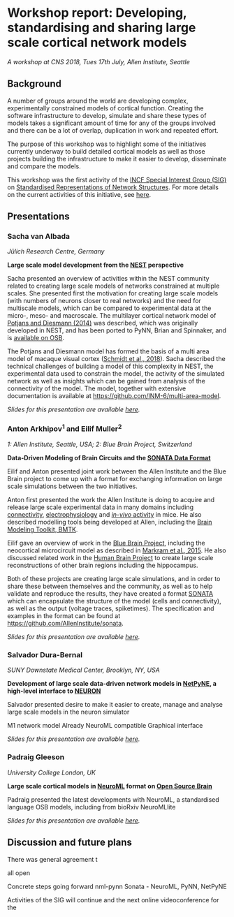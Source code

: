 # Workshop report: Developing, standardising and sharing large scale cortical network models

*A workshop at CNS 2018, Tues 17th July, Allen Institute, Seattle*

## Background

A number of groups around the world are developing complex, experimentally constrained 
models of cortical function. Creating the software infrastructure to develop, simulate 
and share these types of models takes a significant amount of time for any of the groups 
involved and there can be a lot of overlap, duplication in work and repeated effort.

The purpose of this workshop was to highlight some of the initiatives currently underway to build 
detailed cortical models as well as those projects building the infrastructure to make 
it easier to develop, disseminate and compare the models. 

This workshop was the first activity of the [INCF Special Interest Group (SIG)](https://www.incf.org/activities/standards-and-best-practices/incf-special-interest-groups) on 
[Standardised Representations of Network Structures](https://www.incf.org/activities/standards-and-best-practices/incf-special-interest-groups/incf-sig-on-standardised). 
For more details on the current activities of this initiative, see [here](https://github.com/NeuralEnsemble/Networks_SIG). 

## Presentations

### Sacha van Albada

*Jülich Research Centre, Germany*

**Large scale model development from the [NEST](http://www.nest-simulator.org) perspective**

Sacha presented an overview of activities within the NEST community related to creating large scale models of networks constrained at multiple scales. 
She presented first the motivation for creating large scale models (with numbers of neurons closer to real networks) and the need for multiscale models, 
which can be compared to experimental data at the micro-, meso- and macroscale. The multilayer cortical network model of 
[Potjans and Diesmann (2014)](https://www.ncbi.nlm.nih.gov/pubmed/23203991) was described, which was originally developed in NEST, and has been ported to 
PyNN, Brian and Spinnaker, and is [available on OSB](http://www.opensourcebrain.org/projects/potjansdiesmann2014). 

The Potjans and Diesmann model has formed the basis of a multi area model of macaque visual cortex ([Schmidt et al., 2018](https://link.springer.com/article/10.1007/s00429-017-1554-40)). Sacha described the technical 
challenges of building a model of this complexity in NEST, the experimental data used to constrain the model, the activity of the simulated network as well as 
insights which can be gained from analysis of the connectivity of the model. The model, together with extensive documentation is available at https://github.com/INM-6/multi-area-model.

*Slides for this presentation are available [here](https://github.com/NeuralEnsemble/Networks_SIG/blob/master/docs/CNS2018/van_Albada_CNS2018_multi_area_model.pdf).*


### Anton Arkhipov<sup>1</sup> and Eilif Muller<sup>2</sup>

*1: Allen Institute, Seattle, USA; 2: Blue Brain Project, Switzerland*

**Data-Driven Modeling of Brain Circuits and the [SONATA Data Format](https://github.com/AllenInstitute/sonata)**

Eilif and Anton presented joint work between the Allen Institute and the Blue Brain project 
to come up with a format for exchanging information on large scale simulations between the two initiatives. 

Anton first presented the work the Allen Institute is doing to acquire and release large scale experimental data in many domains including 
[connectivity](http://connectivity.brain-map.org/), [electrophysiology](http://celltypes.brain-map.org/) and 
[*in-vivo* activity](http://observatory.brain-map.org/visualcoding) in mice. He also described modelling tools being developed at Allen, including the [Brain Modeling Toolkit, BMTK](https://github.com/AllenInstitute/bmtk).

Eilif gave an overview of work in the [Blue Brain Project](https://bluebrain.epfl.ch/), including the neocortical microcircuit model as 
described in [Markram et al., 2015](https://www.ncbi.nlm.nih.gov/pubmed/26451489). He also discussed related work in the 
[Human Brain Project](https://www.ncbi.nlm.nih.gov/pubmed/26451489) to create large scale reconstructions of other brain regions including the hippocampus. 

Both of these projects are creating large scale simulations, and in order to share these between themselves and the community, as well as to 
help validate and reproduce the results, they have created a format [SONATA](https://github.com/AllenInstitute/sonata) which can 
encapsulate the structure of the model (cells and connectivity), as well as the output (voltage traces, spiketimes). 
The specification and examples in the format can be found at https://github.com/AllenInstitute/sonata.

*Slides for this presentation are available [here](https://github.com/NeuralEnsemble/Networks_SIG/blob/master/docs/CNS2018/2018-07-SONATA_Arkhipov_Muller.pdf).*

### Salvador Dura-Bernal

*SUNY Downstate Medical Center, Brooklyn, NY, USA*

**Development of large scale data-driven network models in [NetPyNE](http://www.netpyne.org/), a high-level interface to [NEURON](https://www.neuron.yale.edu/neuron)**

Salvador presented 
desire to make it easier to create, manage and analyse large scale models in the neuron simulator

M1 network model
Already NeuroML compatible
Graphical interface


*Slides for this presentation are available [here](https://github.com/NeuralEnsemble/Networks_SIG/blob/master/docs/CNS2018/CNS18_workshop_NetPyNE.pdf).*

### Padraig Gleeson

*University College London, UK*

**Large scale cortical models in [NeuroML](https://www.neuroml.org/) format on [Open Source Brain](http://www.opensourcebrain.org/)**

Padraig presented the latest developments with NeuroML, a standardised language 
OSB models, including from bioRxiv
NeuroMLlite


*Slides for this presentation are available [here](https://github.com/NeuralEnsemble/Networks_SIG/blob/master/docs/CNS2018/CNS2018-NeuroMLOSBCorticalModels.pdf).*

## Discussion and future plans


There was general agreement t

all open

Concrete steps going forward
nml-pynn
Sonata - NeuroML, PyNN, NetPyNE

Activities of the SIG will continue and the next online videoconference for the 



